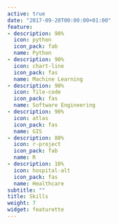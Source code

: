 ```yaml
---
active: true
date: "2017-09-20T00:00:00+01:00"
feature:
- description: 90%
  icon: python
  icon_pack: fab
  name: Python
- description: 90%
  icon: chart-line
  icon_pack: fas
  name: Machine Learning
- description: 90%
  icon: file-code
  icon_pack: fas
  name: Software Engineering
- description: 90%
  icon: atlas
  icon_pack: fas
  name: GIS
- description: 80%
  icon: r-project
  icon_pack: fab
  name: R
- description: 10%
  icon: hospital-alt
  icon_pack: fas
  name: Healthcare
subtitle: ""
title: Skills
weight: 7
widget: featurette
---
```

